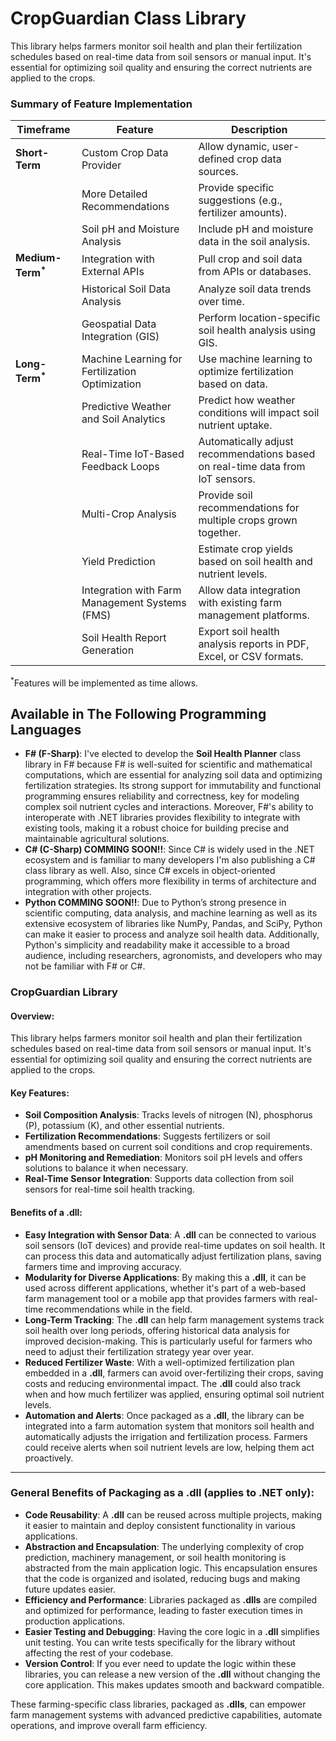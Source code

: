 # CropGuardian Class Library
This library helps farmers monitor soil health and plan their fertilization schedules based on real-time data from soil sensors or manual input. It's essential for optimizing soil quality and ensuring the correct nutrients are applied to the crops.

### Summary of Feature Implementation
<table><thead><tr><th>Timeframe</th><th>Feature</th><th>Description</th></tr></thead><tbody><tr><td><strong>Short-Term</strong></td><td>Custom Crop Data Provider</td><td>Allow dynamic, user-defined crop data sources.</td></tr><tr><td></td><td>More Detailed Recommendations</td><td>Provide specific suggestions (e.g., fertilizer amounts).</td></tr><tr><td></td><td>Soil pH and Moisture Analysis</td><td>Include pH and moisture data in the soil analysis.</td></tr><tr><td><strong>Medium-Term<sup>*</sup></strong></td><td>Integration with External APIs</td><td>Pull crop and soil data from APIs or databases.</td></tr><tr><td></td><td>Historical Soil Data Analysis</td><td>Analyze soil data trends over time.</td></tr><tr><td></td><td>Geospatial Data Integration (GIS)</td><td>Perform location-specific soil health analysis using GIS.</td></tr><tr><td><strong>Long-Term<sup>*</sup></strong></td><td>Machine Learning for Fertilization Optimization</td><td>Use machine learning to optimize fertilization based on data.</td></tr><tr><td></td><td>Predictive Weather and Soil Analytics</td><td>Predict how weather conditions will impact soil nutrient uptake.</td></tr><tr><td></td><td>Real-Time IoT-Based Feedback Loops</td><td>Automatically adjust recommendations based on real-time data from IoT sensors.</td></tr><tr><td></td><td>Multi-Crop Analysis</td><td>Provide soil recommendations for multiple crops grown together.</td></tr><tr><td></td><td>Yield Prediction</td><td>Estimate crop yields based on soil health and nutrient levels.</td></tr><tr><td></td><td>Integration with Farm Management Systems (FMS)</td><td>Allow data integration with existing farm management platforms.</td></tr><tr><td></td><td>Soil Health Report Generation</td><td>Export soil health analysis reports in PDF, Excel, or CSV formats.</td></tr></tbody></table>

<sup>*</sup>Features will be implemented as time allows.

## **Available in The Following Programming Languages**
- **F# (F-Sharp)**: I've elected to develop the **Soil Health Planner** class library in F# because F# is well-suited for scientific and mathematical computations, which are essential for analyzing soil data and optimizing fertilization strategies. Its strong support for immutability and functional programming ensures reliability and correctness, key for modeling complex soil nutrient cycles and interactions. Moreover, F#'s ability to interoperate with .NET libraries provides flexibility to integrate with existing tools, making it a robust choice for building precise and maintainable agricultural solutions.
- **C# (C-Sharp) COMMING SOON!!**: Since C# is widely used in the .NET ecosystem and is familiar to many developers I'm also publishing a C# class library as well. Also, since C# excels in object-oriented programming, which offers more flexibility in terms of architecture and integration with other projects.
- **Python COMMING SOON!!**: Due to Python’s strong presence in scientific computing, data analysis, and machine learning as well as its extensive ecosystem of libraries like NumPy, Pandas, and SciPy, Python can make it easier to process and analyze soil health data. Additionally, Python's simplicity and readability make it accessible to a broad audience, including researchers, agronomists, and developers who may not be familiar with F# or C#.

### **CropGuardian Library**

#### Overview:
This library helps farmers monitor soil health and plan their fertilization schedules based on real-time data from soil sensors or manual input. It's essential for optimizing soil quality and ensuring the correct nutrients are applied to the crops.

#### Key Features:
- **Soil Composition Analysis**: Tracks levels of nitrogen (N), phosphorus (P), potassium (K), and other essential nutrients.
- **Fertilization Recommendations**: Suggests fertilizers or soil amendments based on current soil conditions and crop requirements.
- **pH Monitoring and Remediation**: Monitors soil pH levels and offers solutions to balance it when necessary.
- **Real-Time Sensor Integration**: Supports data collection from soil sensors for real-time soil health tracking.

#### Benefits of a .dll:
- **Easy Integration with Sensor Data**: A **.dll** can be connected to various soil sensors (IoT devices) and provide real-time updates on soil health. It can process this data and automatically adjust fertilization plans, saving farmers time and improving accuracy.
- **Modularity for Diverse Applications**: By making this a **.dll**, it can be used across different applications, whether it's part of a web-based farm management tool or a mobile app that provides farmers with real-time recommendations while in the field.
- **Long-Term Tracking**: The **.dll** can help farm management systems track soil health over long periods, offering historical data analysis for improved decision-making. This is particularly useful for farmers who need to adjust their fertilization strategy year over year.
- **Reduced Fertilizer Waste**: With a well-optimized fertilization plan embedded in a **.dll**, farmers can avoid over-fertilizing their crops, saving costs and reducing environmental impact. The **.dll** could also track when and how much fertilizer was applied, ensuring optimal soil nutrient levels.
- **Automation and Alerts**: Once packaged as a **.dll**, the library can be integrated into a farm automation system that monitors soil health and automatically adjusts the irrigation and fertilization process. Farmers could receive alerts when soil nutrient levels are low, helping them act proactively.

---

### General Benefits of Packaging as a **.dll** (applies to .NET only):
- **Code Reusability**: A **.dll** can be reused across multiple projects, making it easier to maintain and deploy consistent functionality in various applications.
- **Abstraction and Encapsulation**: The underlying complexity of crop prediction, machinery management, or soil health monitoring is abstracted from the main application logic. This encapsulation ensures that the code is organized and isolated, reducing bugs and making future updates easier.
- **Efficiency and Performance**: Libraries packaged as **.dlls** are compiled and optimized for performance, leading to faster execution times in production applications.
- **Easier Testing and Debugging**: Having the core logic in a **.dll** simplifies unit testing. You can write tests specifically for the library without affecting the rest of your codebase.
- **Version Control**: If you ever need to update the logic within these libraries, you can release a new version of the **.dll** without changing the core application. This makes updates smooth and backward compatible.

These farming-specific class libraries, packaged as **.dlls**, can empower farm management systems with advanced predictive capabilities, automate operations, and improve overall farm efficiency.
